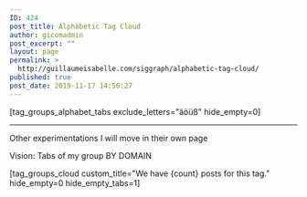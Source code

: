 ```yaml
---
ID: 424
post_title: Alphabetic Tag Cloud
author: gicomadmin
post_excerpt: ""
layout: page
permalink: >
  http://guillaumeisabelle.com/siggraph/alphabetic-tag-cloud/
published: true
post_date: 2019-11-17 14:50:27
---
```

<!-- wp:shortcode --> [tag_groups_alphabet_tabs exclude_letters="äöüß" hide_empty=0] 

<!-- /wp:shortcode -->

<!-- wp:separator -->

<hr class="wp-block-separator" />

<!-- /wp:separator -->

<!-- wp:paragraph -->

Other experimentations I will move in their own page

<!-- /wp:paragraph -->

<!-- wp:paragraph -->

Vision: Tabs of my group BY DOMAIN

<!-- /wp:paragraph -->

<!-- wp:shortcode --> [tag_groups_cloud custom_title="We have {count} posts for this tag." hide_empty=0 hide_empty_tabs=1] 

<!-- /wp:shortcode -->